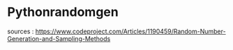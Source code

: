 # Pythonrandomgen
sources : https://www.codeproject.com/Articles/1190459/Random-Number-Generation-and-Sampling-Methods

